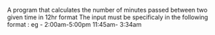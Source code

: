 A program that calculates the number of minutes passed between two given time in 12hr format
The input must be specificaly in the following format :
eg - 2:00am-5:00pm
     11:45am- 3:34am
